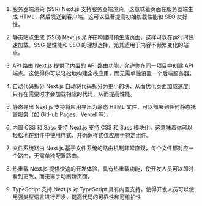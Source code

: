 1. 服务器端渲染 (SSR)
Next.js 支持服务器端渲染，这意味着页面在服务器端生成 HTML，然后发送到客户端。这可以显著提高初始加载性能和 SEO 友好性。

2. 静态站点生成 (SSG)
Next.js 允许在构建时预生成页面，这样可以在运行时快速加载。SSG 是性能和 SEO 的理想选择，尤其适用于内容不频繁变化的站点。

3. API 路由
Next.js 提供了内置的 API 路由功能，允许你在同一项目中创建 API 端点。这使得你可以轻松地构建全栈应用，而无需单独设置一个后端服务器。

4. 自动代码拆分
Next.js 自动将代码拆分为更小的块，从而优化页面加载速度。只有在需要时才会加载相应的代码，从而提高性能。

5. 静态导出
Next.js 支持将应用导出为静态 HTML 文件，可以部署到任何静态托管服务（如 GitHub Pages、Vercel 等）。

6. 内置 CSS 和 Sass 支持
Next.js 支持 CSS 和 Sass 模块化，这意味着你可以轻松地在组件中使用样式，并确保样式仅应用于特定组件。

7. 文件系统路由
Next.js 基于文件系统的路由机制非常直观，每个文件都对应一个路由，无需单独配置路由。

8. 热重载
Next.js 提供快速的开发体验，具有热重载功能，使开发人员可以即时看到更改，而无需手动刷新页面。

9. TypeScript 支持
Next.js 对 TypeScript 具有内置支持，使得开发人员可以使用强类型语言进行开发，提高代码的可靠性和可维护性